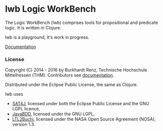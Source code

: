 # lwb Logic WorkBench

The Logic WorkBench (lwb) comprises tools for propositional and
predicate logic. It is written in Clojure.

lwb is a playground, it's work in progress.

[Documentation](https://github.com/esb-dev/lwb/wiki)

### License

Copyright (C) 2014 - 2016 by Burkhardt Renz, Technische Hochschule Mittelhessen (THM).
Contributors see [documentation](https://github.com/esb-dev/lwb/wiki).

Distributed under the Eclipse Public License, the same as Clojure.

lwb uses 
- [SAT4J](http://www.sat4j.org), licensed under both the Eclipse Public License and the 
GNU LGPL licence,
- [JavaBDD](http://javabdd.sourceforge.net), licensed under the GNU LGPL,
- [LTL2Buchi](https://ti.arc.nasa.gov/profile/dimitra/projects-tools/#LTL2Buchi), licensed under the NASA Open Source Agreement (NOSA), version 1.3.
